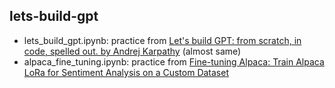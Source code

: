 ## lets-build-gpt

- lets_build_gpt.ipynb: practice from [Let's build GPT: from scratch, in code, spelled out. by Andrej Karpathy](https://youtu.be/kCc8FmEb1nY?si=7CnOhQ8nSJrTem4s) (almost same)
- alpaca_fine_tuning.ipynb: practice from [Fine-tuning Alpaca: Train Alpaca LoRa for Sentiment Analysis on a Custom Dataset](https://youtu.be/4-Q50fmq7Uw?si=ig4c9nsdQ6bxDZAs)